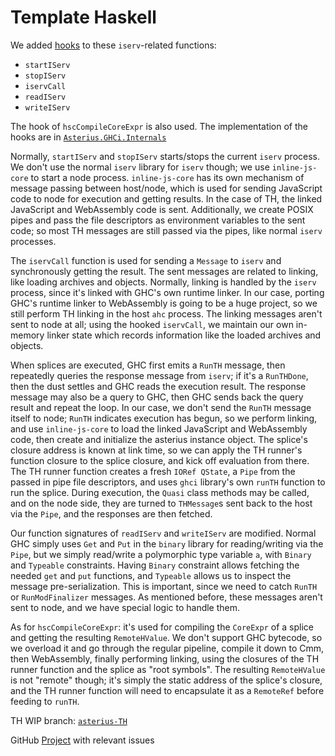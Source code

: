 # Template Haskell

We added
[hooks](https://github.com/TerrorJack/ghc/blob/15bc2928590c41e445565263a688548746cad5c7/compiler/main/Hooks.hs#L126)
to these `iserv`-related functions:

* `startIServ`
* `stopIServ`
* `iservCall`
* `readIServ`
* `writeIServ`

The hook of `hscCompileCoreExpr` is also used. The implementation of the hooks
are in
[`Asterius.GHCi.Internals`](https://github.com/tweag/asterius/blob/asterius-TH/asterius/src/Asterius/GHCi/Internals.hs)

Normally, `startIServ` and `stopIServ` starts/stops the current `iserv` process.
We don't use the normal `iserv` library for `iserv` though; we use
`inline-js-core` to start a node process. `inline-js-core` has its own mechanism
of message passing between host/node, which is used for sending JavaScript code
to node for execution and getting results. In the case of TH, the linked
JavaScript and WebAssembly code is sent. Additionally, we create POSIX pipes and
pass the file descriptors as environment variables to the sent code; so most TH
messages are still passed via the pipes, like normal `iserv` processes.

The `iservCall` function is used for sending a `Message` to `iserv` and
synchronously getting the result. The sent messages are related to linking, like
loading archives and objects. Normally, linking is handled by the `iserv`
process, since it's linked with GHC's own runtime linker. In our case, porting
GHC's runtime linker to WebAssembly is going to be a huge project, so we still
perform TH linking in the host `ahc` process. The linking messages aren't sent
to node at all; using the hooked `iservCall`, we maintain our own in-memory
linker state which records information like the loaded archives and objects.

When splices are executed, GHC first emits a `RunTH` message, then repeatedly
queries the response message from `iserv`; if it's a `RunTHDone`, then the dust
settles and GHC reads the execution result. The response message may also be a
query to GHC, then GHC sends back the query result and repeat the loop. In our
case, we don't send the `RunTH` message itself to node; `RunTH` indicates
execution has begun, so we perform linking, and use `inline-js-core` to load the
linked JavaScript and WebAssembly code, then create and initialize the asterius
instance object. The splice's closure address is known at link time, so we can
apply the TH runner's function closure to the splice closure, and kick off
evaluation from there. The TH runner function creates a fresh `IORef QState`, a
`Pipe` from the passed in pipe file descriptors, and uses `ghci` library's own
`runTH` function to run the splice. During execution, the `Quasi` class methods
may be called, and on the node side, they are turned to `THMessage`s sent back
to the host via the `Pipe`, and the responses are then fetched.

Our function signatures of `readIServ` and `writeIServ` are modified. Normal GHC
simply uses `Get` and `Put` in the `binary` library for reading/writing via the
`Pipe`, but we simply read/write a polymorphic type variable `a`, with `Binary`
and `Typeable` constraints. Having `Binary` constraint allows fetching the
needed `get` and `put` functions, and `Typeable` allows us to inspect the
message pre-serialization. This is important, since we need to catch `RunTH` or
`RunModFinalizer` messages. As mentioned before, these messages aren't sent to
node, and we have special logic to handle them.

As for `hscCompileCoreExpr`: it's used for compiling the `CoreExpr` of a splice
and getting the resulting `RemoteHValue`. We don't support GHC bytecode, so we
overload it and go through the regular pipeline, compile it down to Cmm, then
WebAssembly, finally performing linking, using the closures of the TH runner
function and the splice as "root symbols". The resulting `RemoteHValue` is not
"remote" though; it's simply the static address of the splice's closure, and the
TH runner function will need to encapsulate it as a `RemoteRef` before feeding
to `runTH`.

TH WIP branch:
[`asterius-TH`](https://github.com/tweag/asterius/tree/asterius-TH)

GitHub [Project](https://github.com/tweag/asterius/projects/1) with relevant
issues
